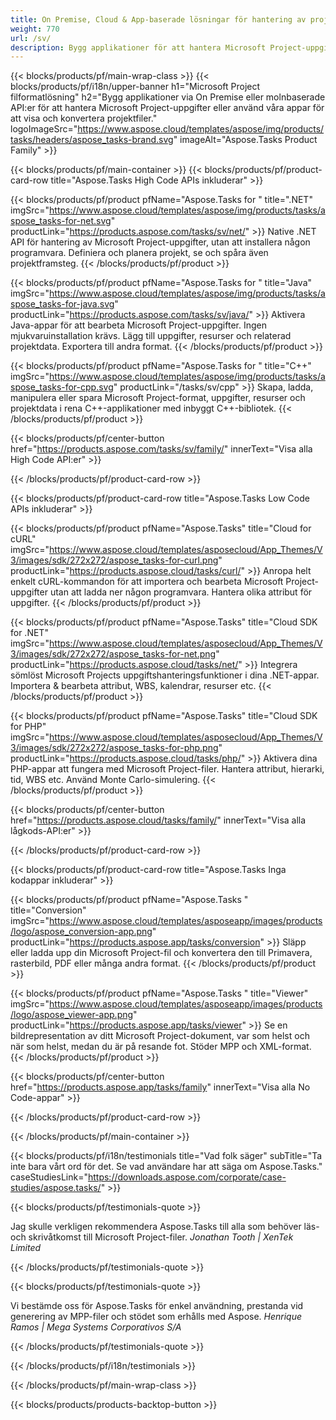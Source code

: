```yaml
---
title: On Premise, Cloud & App-baserade lösningar för hantering av projektuppgifter 
weight: 770
url: /sv/
description: Bygg applikationer för att hantera Microsoft Project-uppgifter med hjälp av High Code API:er eller molnbaserade SDK:er. Eller använd våra plattformsoberoende appar för att visa eller konvertera uppgifter.
---
```


{{< blocks/products/pf/main-wrap-class >}}
{{< blocks/products/pf/i18n/upper-banner h1="Microsoft Project filformatlösning" h2="Bygg applikationer via On Premise eller molnbaserade API:er för att hantera Microsoft Project-uppgifter eller använd våra appar för att visa och konvertera projektfiler." logoImageSrc="https://www.aspose.cloud/templates/aspose/img/products/tasks/headers/aspose_tasks-brand.svg" imageAlt="Aspose.Tasks Product Family" >}}

{{< blocks/products/pf/main-container >}}
{{< blocks/products/pf/product-card-row title="Aspose.Tasks High Code APIs inkluderar" >}}

{{< blocks/products/pf/product pfName="Aspose.Tasks for " title=".NET" imgSrc="https://www.aspose.cloud/templates/aspose/img/products/tasks/aspose_tasks-for-net.svg" productLink="https://products.aspose.com/tasks/sv/net/" >}}
Native .NET API för hantering av Microsoft Project-uppgifter, utan att installera någon programvara. Definiera och planera projekt, se och spåra även projektframsteg.
{{< /blocks/products/pf/product >}}

{{< blocks/products/pf/product pfName="Aspose.Tasks for " title="Java" imgSrc="https://www.aspose.cloud/templates/aspose/img/products/tasks/aspose_tasks-for-java.svg" productLink="https://products.aspose.com/tasks/sv/java/" >}}
Aktivera Java-appar för att bearbeta Microsoft Project-uppgifter. Ingen mjukvaruinstallation krävs. Lägg till uppgifter, resurser och relaterad projektdata. Exportera till andra format.
{{< /blocks/products/pf/product >}}

{{< blocks/products/pf/product pfName="Aspose.Tasks for " title="C++" imgSrc="https://www.aspose.cloud/templates/aspose/img/products/tasks/aspose_tasks-for-cpp.svg" productLink="/tasks/sv/cpp" >}}
Skapa, ladda, manipulera eller spara Microsoft Project-format, uppgifter, resurser och projektdata i rena C++-applikationer med inbyggt C++-bibliotek.
{{< /blocks/products/pf/product >}}

{{< blocks/products/pf/center-button href="https://products.aspose.com/tasks/sv/family/" innerText="Visa alla High Code API:er" >}}

{{< /blocks/products/pf/product-card-row >}}

{{< blocks/products/pf/product-card-row title="Aspose.Tasks Low Code APIs inkluderar" >}}

{{< blocks/products/pf/product pfName="Aspose.Tasks" title="Cloud for cURL" imgSrc="https://www.aspose.cloud/templates/asposecloud/App_Themes/V3/images/sdk/272x272/aspose_tasks-for-curl.png" productLink="https://products.aspose.cloud/tasks/curl/" >}}
Anropa helt enkelt cURL-kommandon för att importera och bearbeta Microsoft Project-uppgifter utan att ladda ner någon programvara. Hantera olika attribut för uppgifter.
{{< /blocks/products/pf/product >}}

{{< blocks/products/pf/product pfName="Aspose.Tasks" title="Cloud SDK for .NET" imgSrc="https://www.aspose.cloud/templates/asposecloud/App_Themes/V3/images/sdk/272x272/aspose_tasks-for-net.png" productLink="https://products.aspose.cloud/tasks/net/" >}}
Integrera sömlöst Microsoft Projects uppgiftshanteringsfunktioner i dina .NET-appar. Importera & bearbeta attribut, WBS, kalendrar, resurser etc.
{{< /blocks/products/pf/product >}}

{{< blocks/products/pf/product pfName="Aspose.Tasks" title="Cloud SDK for PHP" imgSrc="https://www.aspose.cloud/templates/asposecloud/App_Themes/V3/images/sdk/272x272/aspose_tasks-for-php.png" productLink="https://products.aspose.cloud/tasks/php/" >}}
Aktivera dina PHP-appar att fungera med Microsoft Project-filer. Hantera attribut, hierarki, tid, WBS etc. Använd Monte Carlo-simulering.
{{< /blocks/products/pf/product >}}

{{< blocks/products/pf/center-button href="https://products.aspose.cloud/tasks/family/" innerText="Visa alla lågkods-API:er" >}}

{{< /blocks/products/pf/product-card-row >}}

{{< blocks/products/pf/product-card-row title="Aspose.Tasks Inga kodappar inkluderar" >}}

{{< blocks/products/pf/product pfName="Aspose.Tasks " title="Conversion" imgSrc="https://www.aspose.cloud/templates/asposeapp/images/products/logo/aspose_conversion-app.png" productLink="https://products.aspose.app/tasks/conversion" >}}
Släpp eller ladda upp din Microsoft Project-fil och konvertera den till Primavera, rasterbild, PDF eller många andra format.
{{< /blocks/products/pf/product >}}

{{< blocks/products/pf/product pfName="Aspose.Tasks " title="Viewer" imgSrc="https://www.aspose.cloud/templates/asposeapp/images/products/logo/aspose_viewer-app.png" productLink="https://products.aspose.app/tasks/viewer" >}}
Se en bildrepresentation av ditt Microsoft Project-dokument, var som helst och när som helst, medan du är på resande fot. Stöder MPP och XML-format.
{{< /blocks/products/pf/product >}}

{{< blocks/products/pf/center-button href="https://products.aspose.app/tasks/family" innerText="Visa alla No Code-appar" >}}

{{< /blocks/products/pf/product-card-row >}}

{{< /blocks/products/pf/main-container >}}

{{< blocks/products/pf/i18n/testimonials title="Vad folk säger" subTitle="Ta inte bara vårt ord för det. Se vad användare har att säga om Aspose.Tasks." caseStudiesLink="https://downloads.aspose.com/corporate/case-studies/aspose.tasks/" >}}

{{< blocks/products/pf/testimonials-quote >}}
<p class="first">
 Jag skulle verkligen rekommendera Aspose.Tasks till alla som behöver läs- och skrivåtkomst till Microsoft Project-filer.
 <em>
  Jonathan Tooth | XenTek Limited
 </em>
</p>

{{< /blocks/products/pf/testimonials-quote >}}

{{< blocks/products/pf/testimonials-quote >}}
<p class="second">
 Vi bestämde oss för Aspose.Tasks för enkel användning, prestanda vid generering av MPP-filer och stödet som erhålls med Aspose.
 <em>
  Henrique Ramos | Mega Systems Corporativos S/A
 </em>
</p>

{{< /blocks/products/pf/testimonials-quote >}}

{{< /blocks/products/pf/i18n/testimonials >}}

{{< /blocks/products/pf/main-wrap-class >}}

{{< blocks/products/products-backtop-button >}}